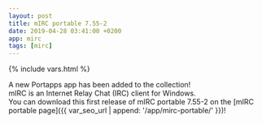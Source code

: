```yaml
---
layout: post
title: mIRC portable 7.55-2
date: 2019-04-28 03:41:00 +0200
app: mirc
tags: [mirc]
---
```

{% include vars.html %}

A new Portapps app has been added to the collection!<br />
mIRC is an Internet Relay Chat (IRC) client for Windows.<br />
You can download this first release of mIRC portable 7.55-2 on the [mIRC portable page]({{ var_seo_url | append: '/app/mirc-portable/' }})!
